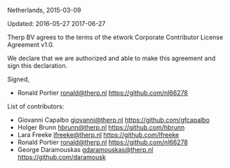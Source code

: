 Netherlands, 2015-03-09

Updated:
    2016-05-27
    2017-06-27

Therp BV agrees to the terms of the etwork Corporate 
Contributor License Agreement v1.0.

We declare that we are authorized and able to make this agreement and sign
this declaration.

Signed,

*  Ronald Portier ronald@therp.nl https://github.com/nl66278

List of contributors:

*  Giovanni Capalbo giovanni@therp.nl https://github.com/gfcapalbo
*  Holger Brunn hbrunn@therp.nl https://github.com/hbrunn
*  Lara Freeke lfreeke@therp.nl https://github.com/lfreeke
*  Ronald Portier ronald@therp.nl https://github.com/nl66278
*  George Daramouskas gdaramouskas@therp.nl https://github.com/daramousk

